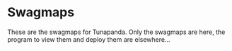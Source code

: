 # Swagmaps

These are the swagmaps for Tunapanda. Only the swagmaps are here,
the program to view them and deploy them are elsewhere...

